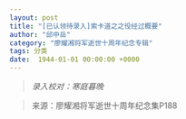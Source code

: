 ```yaml
---
layout: post
title: "[已认领待录入]索卡道之之役经过概要"
author: "邱中岳"
category: "廖耀湘将军逝世十周年纪念专辑"
tags: 分类
date:  1944-01-01 00:00:00 +0000
---
```


> *录入校对：寒庭暮晚*

> 来源：廖耀湘将军逝世十周年纪念集P188
